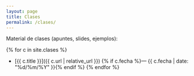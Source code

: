 ```yaml
---
layout: page
title: Clases
permalink: /clases/
---
```


Material de clases (apuntes, slides, ejemplos):

{% for c in site.clases %}
- [{{ c.title }}]({{ c.url | relative_url }}) {% if c.fecha %}— {{ c.fecha | date: "%d/%m/%Y" }}{% endif %}
{% endfor %}
